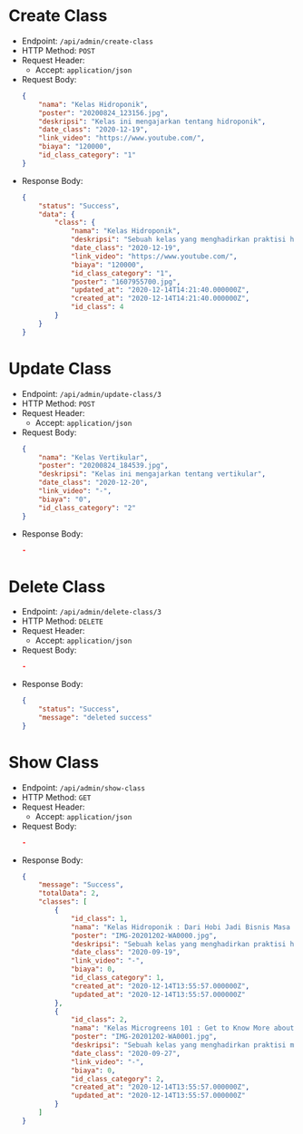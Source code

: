# Create Class

* Endpoint: `/api/admin/create-class`
* HTTP Method: `POST`
* Request Header:
    * Accept: `application/json`
* Request Body:
    ```JSON
    {
        "nama": "Kelas Hidroponik",
        "poster": "20200824_123156.jpg",
        "deskripsi": "Kelas ini mengajarkan tentang hidroponik",
        "date_class": "2020-12-19",
        "link_video": "https://www.youtube.com/",
        "biaya": "120000",
        "id_class_category": "1"
    }
    ```
* Response Body:
    ```JSON
    {
        "status": "Success",
        "data": {
            "class": {
                "nama": "Kelas Hidroponik",
                "deskripsi": "Sebuah kelas yang menghadirkan praktisi hidroponik untuk berbagi pengetahuan dan pengalaman selama menekuni hidroponik",
                "date_class": "2020-12-19",
                "link_video": "https://www.youtube.com/",
                "biaya": "120000",
                "id_class_category": "1",
                "poster": "1607955700.jpg",
                "updated_at": "2020-12-14T14:21:40.000000Z",
                "created_at": "2020-12-14T14:21:40.000000Z",
                "id_class": 4
            }
        }
    }
    ```

# Update Class

* Endpoint: `/api/admin/update-class/3`
* HTTP Method: `POST`
* Request Header:
    * Accept: `application/json`
* Request Body:
    ```JSON
    {
        "nama": "Kelas Vertikular",
        "poster": "20200824_184539.jpg",
        "deskripsi": "Kelas ini mengajarkan tentang vertikular",
        "date_class": "2020-12-20",
        "link_video": "-",
        "biaya": "0",
        "id_class_category": "2"
    }
    ```
* Response Body:
    ```JSON
    -
    ```

# Delete Class

* Endpoint: `/api/admin/delete-class/3`
* HTTP Method: `DELETE`
* Request Header:
    * Accept: `application/json`
* Request Body:
    ```JSON
    -
    ```
* Response Body:
    ```JSON
    {
        "status": "Success",
        "message": "deleted success"
    }
    ```

# Show Class

* Endpoint: `/api/admin/show-class`
* HTTP Method: `GET`
* Request Header:
    * Accept: `application/json`
* Request Body:
    ```JSON
    -
    ```
* Response Body:
    ```JSON
    {
        "message": "Success",
        "totalData": 2,
        "classes": [
            {
                "id_class": 1,
                "nama": "Kelas Hidroponik : Dari Hobi Jadi Bisnis Masa Kini",
                "poster": "IMG-20201202-WA0000.jpg",
                "deskripsi": "Sebuah kelas yang menghadirkan praktisi hidroponik untuk berbagi pengetahuan dan pengalaman selama menekuni hidroponik",
                "date_class": "2020-09-19",
                "link_video": "-",
                "biaya": 0,
                "id_class_category": 1,
                "created_at": "2020-12-14T13:55:57.000000Z",
                "updated_at": "2020-12-14T13:55:57.000000Z"
            },
            {
                "id_class": 2,
                "nama": "Kelas Microgreens 101 : Get to Know More about Microgreens",
                "poster": "IMG-20201202-WA0001.jpg",
                "deskripsi": "Sebuah kelas yang menghadirkan praktisi microgreens untuk berbagi pengetahuan dan pengalaman selama menekuni microgreens",
                "date_class": "2020-09-27",
                "link_video": "-",
                "biaya": 0,
                "id_class_category": 2,
                "created_at": "2020-12-14T13:55:57.000000Z",
                "updated_at": "2020-12-14T13:55:57.000000Z"
            }
        ]
    }
    ```